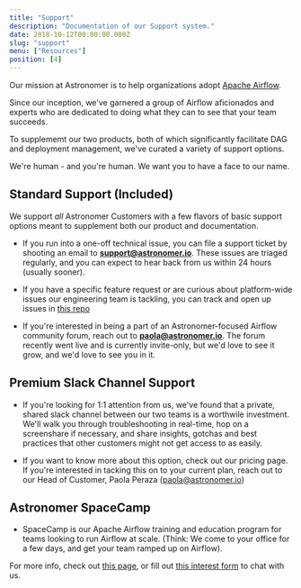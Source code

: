 ```yaml
---
title: "Support"
description: "Documentation of our Support system."
date: 2018-10-12T00:00:00.000Z
slug: "support"
menu: ["Resources"]
position: [4]
---
```


Our mission at Astronomer is to help organizations adopt [Apache Airflow](https://airflow.apache.org/).

Since our inception, we've garnered a group of Airflow aficionados and experts who are dedicated to doing what they can to see that your team succeeds.

To supplememt our two products, both of which significantly facilitate DAG and deployment management, we've curated a variety of support options.

We're human - and you're human. We want you to have a face to our name.

## Standard Support (Included)

We support *all* Astronomer Customers with a few flavors of basic support options meant to supplement both our product and documentation.

- If you run into a one-off technical issue, you can file a support ticket by shooting an email to **support@astronomer.io**. These issues are triaged regularly, and you can expect to hear back from us within 24 hours (usually sooner).

- If you have a specific feature request or are curious about platform-wide issues our engineering team is tackling, you can track and open up issues in [this repo]()

- If you're interested in being a part of an Astronomer-focused Airflow community forum, reach out to **paola@astronomer.io**. The forum recently went live and is currently invite-only, but we'd love to see it grow, and we'd love to see you in it.

## Premium Slack Channel Support

- If you're looking for 1:1 attention from us, we've found that a private, shared slack channel between our two teams is a worthwile investment. We'll walk you through troubleshooting in real-time, hop on a screenshare if necessary, and share insights, gotchas and best practices that other customers might not get access to as easily.

- If you want to know more about this option, check out our pricing page. If you're interested in tacking this on to your current plan, reach out to our Head of Customer, Paola Peraza (paola@astronomer.io)

## Astronomer SpaceCamp

- SpaceCamp is our Apache Airflow training and education program for teams looking to run Airflow at scale. (Think: We come to your office for a few days, and get your team ramped up on Airflow).

For more info, check out [this page](https://www.astronomer.io/spacecamp/), or fill out [this interest form](https://www.astronomer.io/spacecamp/#request-spacecamp) to chat with us.
